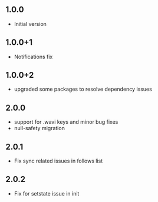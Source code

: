 ## 1.0.0
- Initial version
## 1.0.0+1
- Notifications fix
## 1.0.0+2
- upgraded some packages to resolve dependency issues
## 2.0.0
- support for .wavi keys and minor bug fixes
- null-safety migration
## 2.0.1
- Fix sync related issues in follows list
## 2.0.2
- Fix for setstate issue in init 